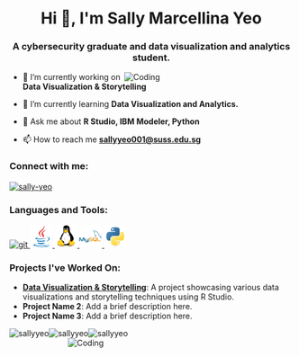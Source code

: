 <h1 align="center">Hi 👋, I'm Sally Marcellina Yeo</h1>
<h3 align="center">A cybersecurity graduate and data visualization and analytics student.</h3>
<img align="right" alt="Coding" width="300" src="https://user-images.githubusercontent.com/74038190/236119160-976a0405-caa7-470c-9356-16d43402ea0a.gif">

- 🔭 I’m currently working on **Data Visualization & Storytelling**

- 🌱 I’m currently learning **Data Visualization and Analytics.**

- 💬 Ask me about **R Studio, IBM Modeler, Python**

- 📫 How to reach me **sallyyeo001@suss.edu.sg**

<h3 align="left">Connect with me:</h3>
<p align="left">
<a href="https://linkedin.com/in/sally-yeo" target="blank"><img align="center" src="https://raw.githubusercontent.com/rahuldkjain/github-profile-readme-generator/master/src/images/icons/Social/linked-in-alt.svg" alt="sally-yeo" height="30" width="40" /></a>
</p>

<h3 align="left">Languages and Tools:</h3>
<p align="left">
<a href="https://git-scm.com/" target="_blank" rel="noreferrer"> <img src="https://www.vectorlogo.zone/logos/git-scm/git-scm-icon.svg" alt="git" width="40" height="40"/> </a>
<a href="https://www.java.com" target="_blank" rel="noreferrer"> <img src="https://raw.githubusercontent.com/devicons/devicon/master/icons/java/java-original.svg" alt="java" width="40" height="40"/> </a>
<a href="https://www.linux.org/" target="_blank" rel="noreferrer"> <img src="https://raw.githubusercontent.com/devicons/devicon/master/icons/linux/linux-original.svg" alt="linux" width="40" height="40"/> </a>
<a href="https://www.mysql.com/" target="_blank" rel="noreferrer"> <img src="https://raw.githubusercontent.com/devicons/devicon/master/icons/mysql/mysql-original-wordmark.svg" alt="mysql" width="40" height="40"/> </a>
<a href="https://www.python.org" target="_blank" rel="noreferrer"> <img src="https://raw.githubusercontent.com/devicons/devicon/master/icons/python/python-original.svg" alt="python" width="40" height="40"/> </a>
</p>

<h3 align="left">Projects I've Worked On:</h3>

- **[Data Visualization & Storytelling](https://sallyyeo.github.io/DataVisualization501/)**: A project showcasing various data visualizations and storytelling techniques using R Studio.  
- **Project Name 2**: Add a brief description here.  
- **Project Name 3**: Add a brief description here.  

<p><img align="left" src="https://github-readme-stats.vercel.app/api/top-langs?username=sallyyeo&show_icons=true&locale=en&layout=compact" alt="sallyyeo" /></p>

<p><img align="left" src="https://github-readme-stats.vercel.app/api?username=sallyyeo&show_icons=true&locale=en" alt="sallyyeo" /></p>

<p><img align="left" src="https://github-readme-streak-stats.herokuapp.com/?user=sallyyeo&" alt="sallyyeo" /></p>

<img align="right" alt="Coding" width="400" src="https://user-images.githubusercontent.com/74038190/219923809-b86dc415-a0c2-4a38-bc88-ad6cf06395a8.gif">
